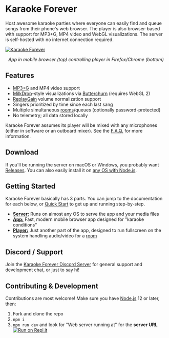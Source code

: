 # Karaoke Forever

Host awesome karaoke parties where everyone can easily find and queue songs from their phone's web browser. The player is also browser-based with support for MP3+G, MP4 video and WebGL visualizations. The server is self-hosted with no internet connection required.

[![Karaoke Forever](/docs/assets/images/README.jpg?raw=true)](/docs/assets/images/README.jpg?raw=true)

<p align="center">
  <i>App in mobile browser (top) controlling player in Firefox/Chrome (bottom)</i>
</p>

## Features

- [MP3+G](https://en.wikipedia.org/wiki/MP3%2BG) and MP4 video support
- [MilkDrop](https://en.wikipedia.org/wiki/MilkDrop)-style visualizations via [Butterchurn](https://github.com/jberg/butterchurn) (requires WebGL 2)
- [ReplayGain](https://en.wikipedia.org/wiki/ReplayGain) volume normalization support
- Singers prioritized by time since each last sang
- Multiple simultaneous [rooms](https://www.karaoke-forever.com/docs/#rooms-admin-only)/queues (optionally password-protected)
- No telemetry; all data stored locally

Karaoke Forever assumes its player will be mixed with any microphones (either in software or an outboard mixer). See the [F.A.Q.](https://www.karaoke-forever.com/faq#whats-the-recommended-audio-setup) for more information.

## Download

If you'll be running the server on macOS or Windows, you probably want <a href="https://github.com/bhj/karaoke-forever/releases">Releases</a>. You can also easily install it on [any OS with Node.js](https://www.karaoke-forever.com/docs/#any-os-with-nodejs).

## Getting Started

 Karaoke Forever basically has 3 parts. You can jump to the documentation for each below, or [Quick Start](https://www.karaoke-forever.com/docs/#quick-start) to get up and running step-by-step.

- **[Server:](https://www.karaoke-forever.com/docs/#karaoke-forever-server)** Runs on almost any OS to serve the app and your media files
- **[App:](https://www.karaoke-forever.com/docs/#karaoke-forever-the-web-app)** Fast, modern mobile browser app designed for "karaoke conditions"
- **[Player:](https://www.karaoke-forever.com/docs/#player)** Just another part of the app, designed to run fullscreen on the system handling audio/video for a [room](https://www.karaoke-forever.com/docs/#rooms-admin-only)

## Discord / Support

Join the [Karaoke Forever Discord Server](https://discord.gg/PgqVtFq) for general support and development chat, or just to say hi!

## Contributing & Development

Contributions are most welcome! Make sure you have [Node.js](https://nodejs.org/en/) 12 or later, then:

1. Fork and clone the repo
2. `npm i`
3. `npm run dev` and look for "Web server running at" for the **server URL**
[![Run on Repl.it](https://repl.it/badge/github/bhj/karaoke-forever)](https://repl.it/github/bhj/karaoke-forever)